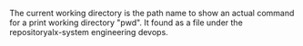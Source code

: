 The current working directory is the path name to show an actual command for a print working directory "pwd". It found as a file under the repositoryalx-system engineering devops.
